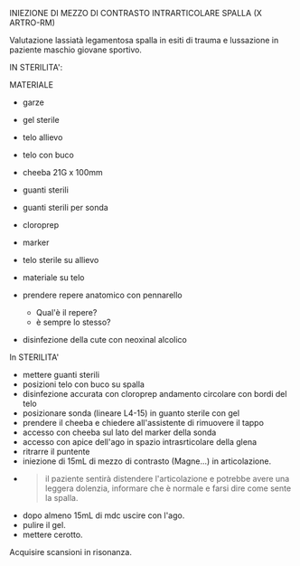 INIEZIONE DI MEZZO DI CONTRASTO INTRARTICOLARE SPALLA (X ARTRO-RM)

Valutazione lassiatà legamentosa spalla in esiti di trauma e lussazione in paziente maschio giovane sportivo.

IN STERILITA':

MATERIALE
- garze
- gel sterile
- telo allievo
- telo con buco
- cheeba 21G x 100mm
- guanti sterili
- guanti sterili per sonda
- cloroprep
- marker


- telo sterile su allievo
- materiale su telo
- prendere repere anatomico con pennarello
  - Qual'è il repere?
  - è sempre lo stesso?
- disinfezione della cute con neoxinal alcolico


In STERILITA'
- mettere guanti sterili
- posizioni telo con buco su spalla
- disinfezione accurata con cloroprep andamento circolare con bordi del telo
- posizionare sonda (lineare L4-15) in guanto sterile con gel
- prendere il cheeba e chiedere all'assistente di rimuovere il tappo
- accesso con cheeba sul lato del marker della sonda
- accesso con apice dell'ago in spazio intrasrticolare della glena
- ritrarre il puntente
- iniezione di 15mL di mezzo di contrasto (Magne...) in articolazione.
- > il paziente sentirà distendere l'articolazione e potrebbe avere una leggera dolenzia, informare che è normale e farsi dire come sente la spalla.
- dopo almeno 15mL di mdc uscire con l'ago.
- pulire il gel.
- mettere cerotto.

Acquisire scansioni in risonanza.